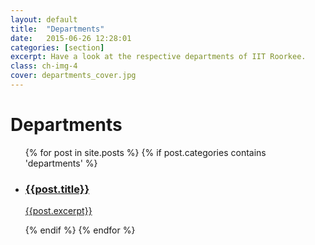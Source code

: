 ```yaml
---
layout: default
title:  "Departments"
date:   2015-06-26 12:28:01
categories: [section]
excerpt: Have a look at the respective departments of IIT Roorkee.
class: ch-img-4
cover: departments_cover.jpg
--- 	
```

<h1>Departments</h1>
<div class="container">
    <section class="main">
      <ul class="ch-grid">
        {% for post in site.posts %}
          {% if post.categories contains 'departments' %}
            <li>
             <a href="{{post.url | prepend: site.baseurl}}" target="_blank">
                <div class="ch-item {{post.class}}">
                  <div class="ch-info">
                    <h3>{{post.title}}</h3>
                    <p>{{post.excerpt}}</p>
                  </div>
                </div>
             </a>
            </li>
          {% endif %}
        {% endfor %}
      </ul>
    </section>
</div>